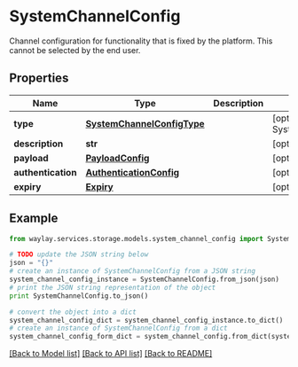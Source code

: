 # SystemChannelConfig

Channel configuration for functionality that is fixed by the platform.  This cannot be selected by the end user.

## Properties

Name | Type | Description | Notes
------------ | ------------- | ------------- | -------------
**type** | [**SystemChannelConfigType**](SystemChannelConfigType.md) |  | [optional] [default to SystemChannelConfigType.SYSTEM]
**description** | **str** |  | [optional] 
**payload** | [**PayloadConfig**](PayloadConfig.md) |  | [optional] 
**authentication** | [**AuthenticationConfig**](AuthenticationConfig.md) |  | [optional] 
**expiry** | [**Expiry**](Expiry.md) |  | [optional] 

## Example

```python
from waylay.services.storage.models.system_channel_config import SystemChannelConfig

# TODO update the JSON string below
json = "{}"
# create an instance of SystemChannelConfig from a JSON string
system_channel_config_instance = SystemChannelConfig.from_json(json)
# print the JSON string representation of the object
print SystemChannelConfig.to_json()

# convert the object into a dict
system_channel_config_dict = system_channel_config_instance.to_dict()
# create an instance of SystemChannelConfig from a dict
system_channel_config_form_dict = system_channel_config.from_dict(system_channel_config_dict)
```
[[Back to Model list]](../README.md#documentation-for-models) [[Back to API list]](../README.md#documentation-for-api-endpoints) [[Back to README]](../README.md)


